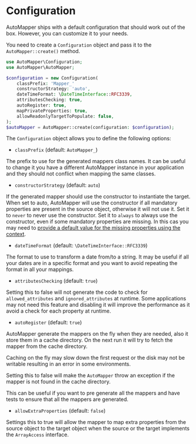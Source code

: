 # Configuration

AutoMapper ships with a default configuration that should work out of the box. However, you can customize it to your needs.

You need to create a `Configuration` object and pass it to the `AutoMapper::create()` method.

```php
use AutoMapper\Configuration;
use AutoMapper\AutoMapper;

$configuration = new Configuration(
    classPrefix: 'Mapper_'
    constructorStrategy: 'auto',
    dateTimeFormat: \DateTimeInterface::RFC3339,
    attributesChecking: true,
    autoRegister: true,
    mapPrivateProperties: true,
    allowReadonlyTargetToPopulate: false,
);
$autoMapper = AutoMapper::create(configuration: $configuration);
```

The `Configuration` object allows you to define the following options:

* `classPrefix` (default: `AutoMapper_`)

The prefix to use for the generated mappers class names. It can be useful to change it you have a different AutoMapper 
instance in your application and they should not conflict when mapping the same classes.

* `constructorStrategy` (default: `auto`)

If the generated mapper should use the constructor to instantiate the target. When set to auto, AutoMapper will use the
constructor if all mandatory properties are present in the source object, otherwise it will not use it.
Set it to `never` to never use the constructor.
Set it to `always` to always use the constructor, even if some mandatory properties are missing. In this cas you may need
to [provide a default value for the missing properties using the context](context.md).

* `dateTimeFormat` (default: `\DateTimeInterface::RFC3339`)

The format to use to transform a date from/to a string. It may be useful if all your dates are in a specific format and 
you want to avoid repeating the format in all your mappings.

* `attributesChecking` (default: `true`)

Setting this to false will not generate the code to check for `allowed_attributes` and `ignored_attributes` at runtime. 
Some applications may not need this feature and disabling it will improve the performance as it avoid a check for each 
property at runtime.

* `autoRegister` (default: `true`)

AutoMapper generate the mappers on the fly when they are needed, also it store them in a cache directory. On the next
run it will try to fetch the mapper from the cache directory.

Caching on the fly may slow down the first request or the disk may not be writable resulting in an error in some environments.

Setting this to false will make the `AutoMapper` throw an exception if the mapper is not found in the cache directory.

This can be useful if you want to pre generate all the mappers and have tests to ensure that all the mappers are
generated.

* `allowExtraProperties` (default: `false`)

Settings this to true will allow the mapper to map extra properties from the source object to the target object when
the source or the target implements the `ArrayAccess` interface.
